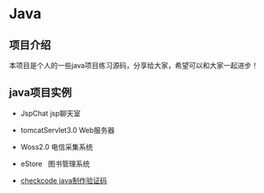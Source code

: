 # Java

## 项目介绍 

本项目是个人的一些java项目练习源码，分享给大家，希望可以和大家一起进步！

## java项目实例

* JspChat  jsp聊天室

* tomcatServlet3.0  Web服务器

* Woss2.0  电信采集系统

* eStore   图书管理系统

* [checkcode java制作验证码](checkcode/README.md)
